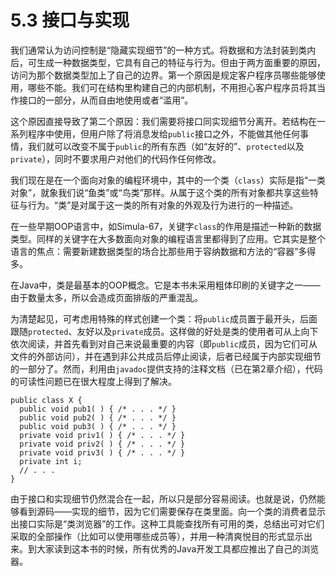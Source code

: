 # 5.3 接口与实现

我们通常认为访问控制是“隐藏实现细节”的一种方式。将数据和方法封装到类内后，可生成一种数据类型，它具有自己的特征与行为。但由于两方面重要的原因，访问为那个数据类型加上了自己的边界。第一个原因是规定客户程序员哪些能够使用，哪些不能。我们可在结构里构建自己的内部机制，不用担心客户程序员将其当作接口的一部分，从而自由地使用或者“滥用”。

这个原因直接导致了第二个原因：我们需要将接口同实现细节分离开。若结构在一系列程序中使用，但用户除了将消息发给`public`接口之外，不能做其他任何事情，我们就可以改变不属于`public`的所有东西（如“友好的”、`protected`以及`private`），同时不要求用户对他们的代码作任何修改。

我们现在是在一个面向对象的编程环境中，其中的一个类（`class`）实际是指“一类对象”，就象我们说“鱼类”或“鸟类”那样。从属于这个类的所有对象都共享这些特征与行为。“类”是对属于这一类的所有对象的外观及行为进行的一种描述。

在一些早期OOP语言中，如Simula-67，关键字`class`的作用是描述一种新的数据类型。同样的关键字在大多数面向对象的编程语言里都得到了应用。它其实是整个语言的焦点：需要新建数据类型的场合比那些用于容纳数据和方法的“容器”多得多。

在Java中，类是最基本的OOP概念。它是本书未采用粗体印刷的关键字之一——由于数量太多，所以会造成页面排版的严重混乱。

为清楚起见，可考虑用特殊的样式创建一个类：将`public`成员置于最开头，后面跟随`protected`、友好以及`private`成员。这样做的好处是类的使用者可从上向下依次阅读，并首先看到对自己来说最重要的内容（即`public`成员，因为它们可从文件的外部访问），并在遇到非公共成员后停止阅读，后者已经属于内部实现细节的一部分了。然而，利用由`javadoc`提供支持的注释文档（已在第2章介绍），代码的可读性问题已在很大程度上得到了解决。

```text
public class X {
  public void pub1( ) { /* . . . */ }
  public void pub2( ) { /* . . . */ }
  public void pub3( ) { /* . . . */ }
  private void priv1( ) { /* . . . */ }
  private void priv2( ) { /* . . . */ }
  private void priv3( ) { /* . . . */ }
  private int i;
  // . . .
}
```

由于接口和实现细节仍然混合在一起，所以只是部分容易阅读。也就是说，仍然能够看到源码——实现的细节，因为它们需要保存在类里面。向一个类的消费者显示出接口实际是“类浏览器”的工作。这种工具能查找所有可用的类，总结出可对它们采取的全部操作（比如可以使用哪些成员等），并用一种清爽悦目的形式显示出来。到大家读到这本书的时候，所有优秀的Java开发工具都应推出了自己的浏览器。

